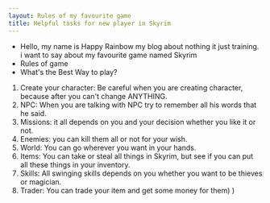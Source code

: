 ```yaml
---
layout: Rules of my favourite game
title: Helpful tasks for new player in Skyrim 
---
```


* Hello, my name is Happy Rainbow my blog about nothing it just training.
 i want to say about my favourite game named Skyrim
* Rules of game
* What's the Best Way to play?
1. Create your character:
Be careful when you are creating character, because after you can't change ANYTHING.
2. NPC:
When you are talking with NPC try to remember all his words that he said.
3. Missions:
it all depends on you and your decision whether you like it or not.
4. Enemies:
you can kill them all or not for your wish.
5. World:
You can go wherever you want in your hands.
6. Items:
You can take or steal all things in Skyrim, but see if you can put all these things in your inventory.
7. Skills:
All swinging skills depends on you whether you want to be thieves or magician.
8. Trader:
You can trade your item and get some money for them)
)
